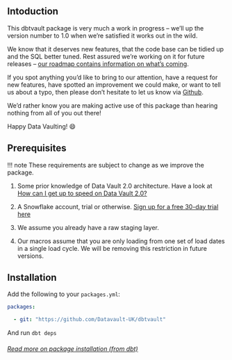 ## Intoduction

This dbtvault package is very much a work in progress – we’ll up the version number to 1.0 when we’re satisfied it works out in the wild.

We know that it deserves new features, that the code base can be tidied up and the SQL better tuned. Rest assured we’re working on it for future releases – [our roadmap contains information on what’s coming](roadmap.md).
 
If you spot anything you’d like to bring to our attention, have a request for new features, have spotted an improvement we could make, or want to tell us about a typo, 
then please don’t hesitate to let us know via [Github](https://github.com/Datavault-UK/dbtvault/issues). 

We’d rather know you are making active use of this package than hearing nothing from all of you out there! 

Happy Data Vaulting! :smile:

## Prerequisites 

!!! note
    These requirements are subject to change as we improve the package.

1. Some prior knowledge of Data Vault 2.0 architecture. Have a look at
[How can I get up to speed on Data Vault 2.0?](index.md#how-can-i-get-up-to-speed-on-data-vault-20)

2. A Snowflake account, trial or otherwise. [Sign up for a free 30-day trial here](https://trial.snowflake.com/ab/)

2. We assume you already have a raw staging layer.

3. Our macros assume that you are only loading from one set of load dates in a single load cycle. We will be removing this
   restriction in future versions.

## Installation 

Add the following to your ```packages.yml```:

```yaml
packages:

  - git: "https://github.com/Datavault-UK/dbtvault"
```
And run 
```dbt deps```

###### [Read more on package installation (from dbt)](https://docs.getdbt.com/docs/package-management)